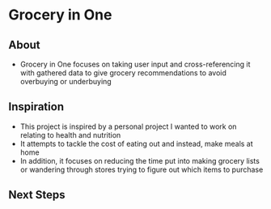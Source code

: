 # Grocery in One
## **About**
- Grocery in One focuses on taking user input and cross-referencing it with gathered data to give grocery recommendations to avoid overbuying or underbuying

## **Inspiration**
- This project is inspired by a personal project I wanted to work on relating to health and  nutrition
- It attempts to tackle the cost of eating out and instead, make meals at home
- In addition, it focuses on reducing the time put into making grocery lists or wandering through stores trying to figure out which items to purchase

## Next Steps